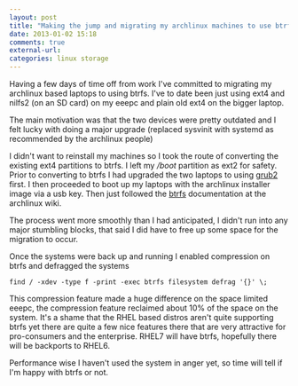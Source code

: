 ```yaml
---
layout: post
title: "Making the jump and migrating my archlinux machines to use btrfs"
date: 2013-01-02 15:18
comments: true
external-url: 
categories: linux storage
---
```


Having a few days of time off from work I've committed to migrating my
archlinux based laptops to using btrfs. I've to date been just using
ext4 and nilfs2 (on an SD card) on my eeepc and plain old ext4 on the
bigger laptop.

The main motivation was that the two devices were pretty outdated and
I felt lucky with doing a major upgrade (replaced sysvinit with systemd
as recommended by the archlinux people)

I didn't want to reinstall my machines so I took the route of converting
the existing ext4 partitions to btrfs. I left my _/boot_ partition as
ext2 for safety. Prior to converting to btrfs I had upgraded the two
laptops to using [grub2](https://wiki.archlinux.org/index.php/Grub2)
first. I then proceeded to boot up my laptops with the
archlinux installer image via a usb key. Then just followed the
[btrfs](https://wiki.archlinux.org/index.php/Btrfs) documentation at
the archlinux wiki.

The process went more smoothly than I had anticipated, I didn't run into
any major stumbling blocks, that said I did have to free up some space
for the migration to occur.

Once the systems were back up and running I enabled compression on btrfs
and defragged the systems

	find / -xdev -type f -print -exec btrfs filesystem defrag '{}' \;

This compression feature made a huge difference on the space limited
eeepc, the compression feature reclaimed about 10% of the space on the
system. It's a shame that the RHEL based distros aren't quite supporting
btrfs yet there are quite a few nice features there that are very
attractive for pro-consumers and the enterprise. RHEL7 will have btrfs,
hopefully there will be backports to RHEL6.

Performance wise I haven't used the system in anger yet, so time will
tell if I'm happy with btrfs or not.
